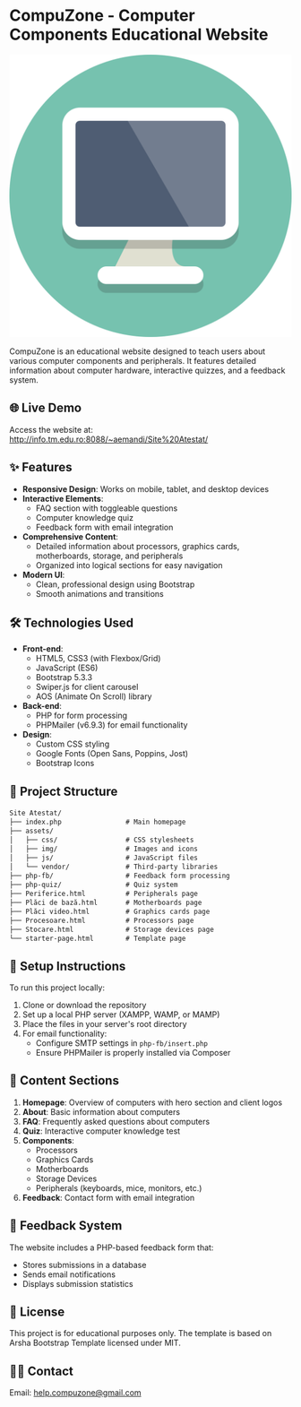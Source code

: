 # CompuZone - Computer Components Educational Website

![Website Screenshot](assets/img/favicon.png)

CompuZone is an educational website designed to teach users about various computer components and peripherals. It features detailed information about computer hardware, interactive quizzes, and a feedback system.

## 🌐 Live Demo
Access the website at:  
http://info.tm.edu.ro:8088/~aemandi/Site%20Atestat/

## ✨ Features
- **Responsive Design**: Works on mobile, tablet, and desktop devices
- **Interactive Elements**: 
  - FAQ section with toggleable questions
  - Computer knowledge quiz
  - Feedback form with email integration
- **Comprehensive Content**:
  - Detailed information about processors, graphics cards, motherboards, storage, and peripherals
  - Organized into logical sections for easy navigation
- **Modern UI**: 
  - Clean, professional design using Bootstrap
  - Smooth animations and transitions

## 🛠️ Technologies Used
- **Front-end**:
  - HTML5, CSS3 (with Flexbox/Grid)
  - JavaScript (ES6)
  - Bootstrap 5.3.3
  - Swiper.js for client carousel
  - AOS (Animate On Scroll) library
- **Back-end**:
  - PHP for form processing
  - PHPMailer (v6.9.3) for email functionality
- **Design**:
  - Custom CSS styling
  - Google Fonts (Open Sans, Poppins, Jost)
  - Bootstrap Icons

## 📂 Project Structure
```
Site Atestat/
├── index.php                # Main homepage
├── assets/
│   ├── css/                 # CSS stylesheets
│   ├── img/                 # Images and icons
│   ├── js/                  # JavaScript files
│   └── vendor/              # Third-party libraries
├── php-fb/                  # Feedback form processing
├── php-quiz/                # Quiz system
├── Periferice.html          # Peripherals page
├── Plăci de bază.html       # Motherboards page
├── Plăci video.html         # Graphics cards page
├── Procesoare.html          # Processors page
├── Stocare.html             # Storage devices page
└── starter-page.html        # Template page
```

## 🚀 Setup Instructions
To run this project locally:
1. Clone or download the repository
2. Set up a local PHP server (XAMPP, WAMP, or MAMP)
3. Place the files in your server's root directory
4. For email functionality:
   - Configure SMTP settings in `php-fb/insert.php`
   - Ensure PHPMailer is properly installed via Composer

## 📝 Content Sections
1. **Homepage**: Overview of computers with hero section and client logos
2. **About**: Basic information about computers
3. **FAQ**: Frequently asked questions about computers
4. **Quiz**: Interactive computer knowledge test
5. **Components**:
   - Processors
   - Graphics Cards
   - Motherboards
   - Storage Devices
   - Peripherals (keyboards, mice, monitors, etc.)
6. **Feedback**: Contact form with email integration

## 📧 Feedback System
The website includes a PHP-based feedback form that:
- Stores submissions in a database
- Sends email notifications
- Displays submission statistics

## 📜 License
This project is for educational purposes only. The template is based on Arsha Bootstrap Template licensed under MIT.

## 👨‍💻 Contact
Email: help.compuzone@gmail.com
